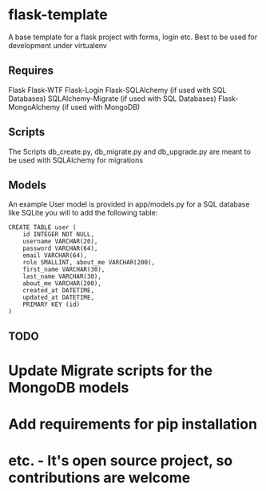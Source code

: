flask-template
==============

A base template for a flask project with forms, login etc.
Best to be used for development under virtualenv

Requires
--------

Flask
Flask-WTF
Flask-Login
Flask-SQLAlchemy (if used with SQL Databases)
SQLAlchemy-Migrate (if used with SQL Databases)
Flask-MongoAlchemy (if used with MongoDB)

Scripts
-------

The Scripts db_create.py, db_migrate.py and db_upgrade.py are meant to be used with SQLAlchemy for migrations

Models
------

An example User model is provided in app/models.py for a SQL database like SQLite you will to add the following table:

    CREATE TABLE user (
        id INTEGER NOT NULL,
        username VARCHAR(20),
        password VARCHAR(64),
        email VARCHAR(64),
        role SMALLINT, about_me VARCHAR(200), 
        first_name VARCHAR(30), 
        last_name VARCHAR(30), 
        about_me VARCHAR(200),
        created_at DATETIME,
        updated_at DATETIME,
        PRIMARY KEY (id)
    )

TODO
----

# Update Migrate scripts for the MongoDB models
# Add requirements for pip installation
# etc. - It's open source project, so contributions are welcome
